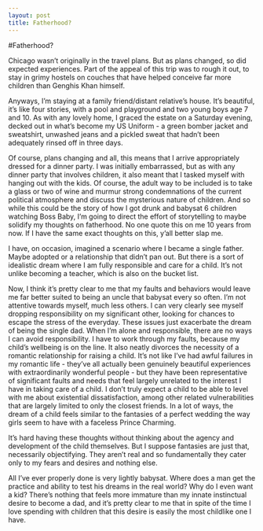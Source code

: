 ```yaml
---
layout: post
title: Fatherhood?
---
```

#Fatherhood?

Chicago wasn’t originally in the travel plans. But as plans changed, so did expected experiences. Part of the appeal of this trip was to rough it out, to stay in grimy hostels on couches that have helped conceive far more children than Genghis Khan himself. 

Anyways, I’m staying at a family friend/distant relative’s house. It’s beautiful, it’s like four stories, with a pool and playground and two young boys age 7 and 10. As with any lovely home, I graced the estate on a Saturday evening, decked out in what’s become my US Uniform - a green bomber jacket and sweatshirt, unwashed jeans and a pickled sweat that hadn’t been adequately rinsed off in three days.

Of course, plans changing and all, this means that I arrive appropriately dressed for a dinner party. I was initially embarrassed, but as with any dinner party that involves children, it also meant that I tasked myself with hanging out with the kids. Of course, the adult way to be included is to take a glass or two of wine and murmur strong condemnations of the current political atmosphere and discuss the mysterious nature of children. And so while this could be the story of how I got drunk and babysat 6 children watching Boss Baby, I’m going to direct the effort of storytelling to  maybe solidify my thoughts on fatherhood. No one quote this on me 10 years from now. If I have the same exact thoughts on this, y’all better slap me. 

I have, on occasion, imagined a scenario where I became a single father. Maybe adopted or a relationship that didn’t pan out. But there is a sort of idealistic dream where I am fully responsible and care for a child. It’s not unlike becoming a teacher, which is also on the bucket list. 

Now, I think it’s pretty clear to me that my faults and behaviors would leave me far better suited to being an uncle that babysat every so often. I’m not attentive towards myself, much less others. I can very clearly see myself dropping responsibility on my significant other, looking for chances to escape the stress of the everyday. These issues just exacerbate the dream of being the single dad. When I’m alone and responsible, there are no ways I can avoid responsibility. I have to work through my faults, because my child’s wellbeing is on the line.
It also neatly divorces the necessity of a romantic relationship for raising a child. It’s not like I’ve had awful failures in my romantic life - they’ve all actually been genuinely beautiful experiences with  extraordinarily wonderful people - but they have been representative of significant faults and needs that feel largely unrelated to the interest I have in taking care of a child. I don’t truly expect a child to be able to level with me about existential dissatisfaction, among other related vulnerabilities that are largely limited to only the closest friends. In a lot of ways, the dream of a child feels similar to the fantasies of a perfect wedding the way girls seem to have with a faceless Prince Charming.

It’s hard having these thoughts without thinking about the agency and development of the child themselves. But I suppose fantasies are just that, necessarily objectifying. They aren’t real and so fundamentally they cater only to my fears and desires and nothing else.

All I’ve ever properly done is very lightly babysat. Where does a man get the practice and ability to test his dreams in the real world? Why do I even want a kid? 
There’s nothing that feels more immature than my innate instinctual desire to become a dad, and it’s pretty clear to me that in spite of the time I love spending with children that this desire is easily the most childlike one I have. 

